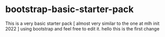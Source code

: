 # bootstrap-basic-starter-pack
This is a very basic starter pack [ almost very similar to the one at mlh init 2022 ] using bootstrap and feel free to edit it.
hello this is the first change
